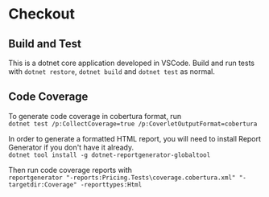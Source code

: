 # Checkout

## Build and Test

This is a dotnet core application developed in VSCode. Build and run tests with `dotnet restore`, `dotnet build` and `dotnet test` as normal.

## Code Coverage

To generate code coverage in cobertura format, run  
`dotnet test /p:CollectCoverage=true /p:CoverletOutputFormat=cobertura`

In order to generate a formatted HTML report, you will need to install Report Generator if you don't have it already.  
`dotnet tool install -g dotnet-reportgenerator-globaltool`

Then run code coverage reports with  
`reportgenerator "-reports:Pricing.Tests\coverage.cobertura.xml" "-targetdir:Coverage" -reporttypes:Html`